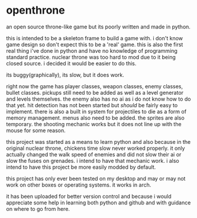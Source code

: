 # openthrone
an open source throne-like game but its poorly written and made in python.

this is intended to be a skeleton frame to build a game with. i don't know game design so don't expect this to be a 'real' game.
this is also the first real thing i've done in python and have no knowledge of programming standard practice.
nuclear throne was too hard to mod due to it being closed source. i decided it would be easier to do this.

its buggy(graphically), its slow, but it does work.

right now the game has player classes, weapon classes, enemy classes, bullet classes. pickups still need to be added as well as
a level generator and levels themselves. the enemy also has no ai as i do not know how to do that yet. hit detection has not been
started but *should* be fairly easy to implement. there is also a built in system for projectiles to die as a form of memory 
management. menus also need to be added. the sprites are also temporary. the shooting mechanic works but it does not line up with
the mouse for some reason.

this project was started as a means to learn python and also because in the original nuclear throne, chickens time slow never
worked properly. it only actually changed the walk speed of enemies and did not slow their ai or slow the fuses on grenades. i
intend to have that mechanic work. i also intend to have this project be more easily modded by default.

this project has only ever been tested on my desktop and may or may not work on other boxes or operating systems. it works in
arch.

it has been uploaded for better version control and because i would appreciate some help in learning both python and github and 
with guidance on where to go from here.
